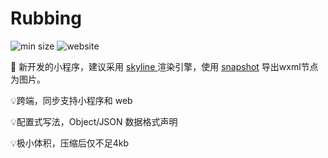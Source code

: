 # Rubbing

![min size](https://img.shields.io/bundlephobia/minzip/rubbing)
![website](https://img.shields.io/website?url=https%3A%2F%2Frubbing.shinji.me%2F)

📣
新开发的小程序，建议采用 [skyline ](https://developers.weixin.qq.com/miniprogram/dev/framework/runtime/skyline/introduction.html) 渲染引擎，使用 [snapshot](https://developers.weixin.qq.com/miniprogram/dev/component/snapshot.html) 导出wxml节点为图片。

💡跨端，同步支持小程序和 web

💡配置式写法，Object/JSON 数据格式声明

💡极小体积，压缩后仅不足4kb

